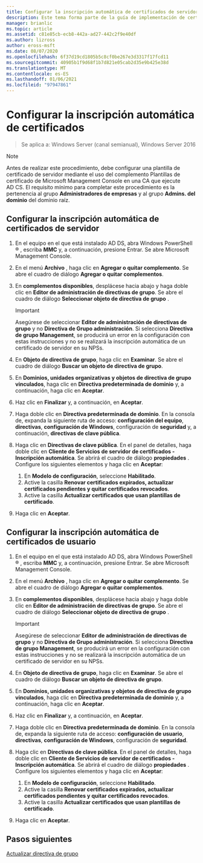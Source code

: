 ```yaml
---
title: Configurar la inscripción automática de certificados de servidor
description: Este tema forma parte de la guía de implementación de certificados de servidor para las implementaciones cableadas e inalámbricas de 802.1 X
manager: brianlic
ms.topic: article
ms.assetid: c81e85cb-ecb8-442a-ad27-442c2f9e40df
ms.author: lizross
author: eross-msft
ms.date: 08/07/2020
ms.openlocfilehash: 6f37d19cd1805b5c8cf0be267e3d3317f17fcd11
ms.sourcegitcommit: 40905b1f9d68f1b7d821e05cab2d35e9b425e38d
ms.translationtype: MT
ms.contentlocale: es-ES
ms.lasthandoff: 01/06/2021
ms.locfileid: "97947861"
---
```

# <a name="configure-certificate-auto-enrollment"></a>Configurar la inscripción automática de certificados

>Se aplica a: Windows Server (canal semianual), Windows Server 2016

> [!NOTE]
> Antes de realizar este procedimiento, debe configurar una plantilla de certificado de servidor mediante el uso del complemento Plantillas de certificado de Microsoft Management Console en una CA que ejecute AD CS.
El requisito mínimo para completar este procedimiento es la pertenencia al grupo **Administradores de empresas** y al grupo **Admins. del dominio** del dominio raíz.

## <a name="configure-server-certificate-auto-enrollment"></a>Configurar la inscripción automática de certificados de servidor

1. En el equipo en el que está instalado AD DS, abra Windows PowerShell &reg; , escriba **MMC** y, a continuación, presione Entrar. Se abre Microsoft Management Console.
2. En el menú **Archivo** , haga clic en **Agregar o quitar complemento**. Se abre el cuadro de diálogo **Agregar o quitar complementos**.
3. En **complementos disponibles**, desplácese hacia abajo y haga doble clic en **Editor de administración de directivas de grupo**. Se abre el cuadro de diálogo **Seleccionar objeto de directiva de grupo** .

     > [!IMPORTANT]
     > Asegúrese de seleccionar **Editor de administración de directivas de grupo** y no **Directiva de Grupo administración**. Si selecciona **Directiva de grupo Management**, se producirá un error en la configuración con estas instrucciones y no se realizará la inscripción automática de un certificado de servidor en su NPSs.

4. En **Objeto de directiva de grupo**, haga clic en **Examinar**. Se abre el cuadro de diálogo **Buscar un objeto de directiva de grupo**.
5. En **Dominios, unidades organizativas y objetos de directiva de grupo vinculados**, haga clic en **Directiva predeterminada de dominio** y, a continuación, haga clic en **Aceptar**.
6. Haz clic en **Finalizar** y, a continuación, en **Aceptar**.
7. Haga doble clic en **Directiva predeterminada de dominio**. En la consola de, expanda la siguiente ruta de acceso: **configuración del equipo**, **directivas**, **configuración de Windows**, configuración de **seguridad** y, a continuación, **directivas de clave pública**.
8. Haga clic en **Directivas de clave pública**. En el panel de detalles, haga doble clic en **Cliente de Servicios de servidor de certificados - Inscripción automática**. Se abrirá el cuadro de diálogo **propiedades** . Configure los siguientes elementos y haga clic en **Aceptar**:

     1. En **Modelo de configuración**, seleccione **Habilitado**.
     2. Active la casilla **Renovar certificados expirados, actualizar certificados pendientes y quitar certificados revocados**.
     3. Active la casilla **Actualizar certificados que usan plantillas de certificado**.

9. Haga clic en **Aceptar**.

## <a name="configure-user-certificate-auto-enrollment"></a>Configurar la inscripción automática de certificados de usuario

1. En el equipo en el que está instalado AD DS, abra Windows PowerShell &reg; , escriba **MMC** y, a continuación, presione Entrar. Se abre Microsoft Management Console.
2. En el menú **Archivo** , haga clic en **Agregar o quitar complemento**. Se abre el cuadro de diálogo **Agregar o quitar complementos**.
3. En **complementos disponibles**, desplácese hacia abajo y haga doble clic en **Editor de administración de directivas de grupo**. Se abre el cuadro de diálogo **Seleccionar objeto de directiva de grupo** .

     > [!IMPORTANT]
     > Asegúrese de seleccionar **Editor de administración de directivas de grupo** y no **Directiva de Grupo administración**. Si selecciona **Directiva de grupo Management**, se producirá un error en la configuración con estas instrucciones y no se realizará la inscripción automática de un certificado de servidor en su NPSs.

4. En **Objeto de directiva de grupo**, haga clic en **Examinar**. Se abre el cuadro de diálogo **Buscar un objeto de directiva de grupo**.
5. En **Dominios, unidades organizativas y objetos de directiva de grupo vinculados**, haga clic en **Directiva predeterminada de dominio** y, a continuación, haga clic en **Aceptar**.
6. Haz clic en **Finalizar** y, a continuación, en **Aceptar**.
7. Haga doble clic en **Directiva predeterminada de dominio**. En la consola de, expanda la siguiente ruta de acceso: **configuración de usuario**, **directivas**, **configuración de Windows**, configuración de **seguridad**.
8. Haga clic en **Directivas de clave pública**. En el panel de detalles, haga doble clic en **Cliente de Servicios de servidor de certificados - Inscripción automática**. Se abrirá el cuadro de diálogo **propiedades** . Configure los siguientes elementos y haga clic en **Aceptar**:

     1. En **Modelo de configuración**, seleccione **Habilitado**.
     2. Active la casilla **Renovar certificados expirados, actualizar certificados pendientes y quitar certificados revocados**.
     3. Active la casilla **Actualizar certificados que usan plantillas de certificado**.

9. Haga clic en **Aceptar**.

## <a name="next-steps"></a>Pasos siguientes

[Actualizar directiva de grupo](refresh-group-policy.md)
